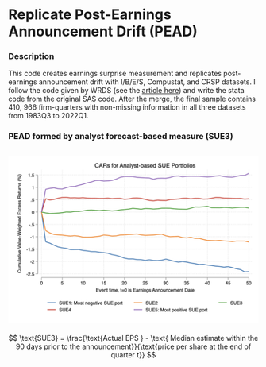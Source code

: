 # Replicate Post-Earnings Announcement Drift (PEAD)

### Description

This code creates earnings surprise measurement and replicates post-earnings announcement drift with I/B/E/S, Compustat, and CRSP datasets. I follow the code given by WRDS (see the [article here](https://wrds-www.wharton.upenn.edu/pages/support/applications/portfolio-construction-and-market-anomalies/post-earnings-announcement-drift/)) and write the stata code from the original SAS code. After the merge, the final sample contains 410, 966 firm-quarters with non-missing information in all three datasets from 1983Q3 to 2022Q1. 



### PEAD formed by analyst forecast-based measure (SUE3) 

## ![PEAD_SUE3](PEAD_SUE3.png)



$$ \text{SUE3} = \frac{\text{Actual EPS } - \text{ Median estimate within the 90 days prior to the announcement}}{\text{price per share at the end of quarter t}} $$






